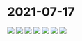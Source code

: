 # 2021-07-17

<image-container>
  <img preview="0" src="https://www.wangleant.com/turtle-images-thumbnail/IMG_20210717_075107.jpg"/>
</image-container>
<image-container>
  <img preview="0" src="https://www.wangleant.com/turtle-images-thumbnail/IMG_20210717_075857.jpg"/>
</image-container>
<image-container>
  <img preview="0" src="https://www.wangleant.com/turtle-images-thumbnail/IMG_20210717_075910.jpg"/>
</image-container>
<image-container>
  <img preview="0" src="https://www.wangleant.com/turtle-images-thumbnail/IMG_20210717_075937.jpg"/>
</image-container>
<image-container>
  <img preview="0" src="https://www.wangleant.com/turtle-images-thumbnail/IMG_20210717_085841.jpg"/>
</image-container>
<image-container>
  <img preview="0" src="https://www.wangleant.com/turtle-images-thumbnail/IMG_20210717_100316.jpg"/>
</image-container>
<image-container>
  <img preview="0" src="https://www.wangleant.com/turtle-images-thumbnail/IMG_20210717_102909.jpg"/>
</image-container>